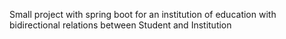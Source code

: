  Small project with spring boot for an institution of education with bidirectional relations between Student and Institution

